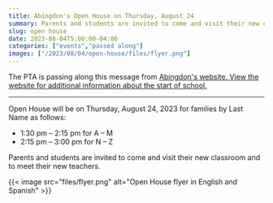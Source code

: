 ```yaml
--- 
title: Abingdon's Open House on Thursday, August 24
summary: Parents and students are invited to come and visit their new classroom and to meet their new teachers.
slug: open house
date: 2023-08-04T5:00:00-04:00
categories: ["events","passed along"]
images: ["/2023/08/04/open-house/files/flyer.png"]
---
```


The PTA is passing along this message from [Abingdon's website. View the website for additional information about the start of school.](https://abingdon.apsva.us/post/2023-2024-class-assignments-and-school-year-information/)

---

Open House will be on Thursday, August 24, 2023 for families by Last Name as follows:
- 1:30 pm – 2:15 pm for A – M
- 2:15 pm – 3:00 pm for N – Z

Parents and students are invited to come and visit their new classroom and to meet their new teachers.

{{< image src="files/flyer.png" alt="Open House flyer in English and Spanish" >}}